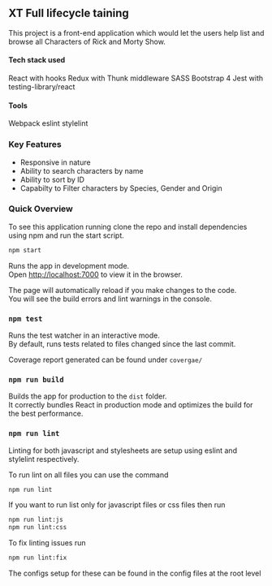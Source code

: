 ## XT Full lifecycle taining

This project is a front-end application which would let the users help list and browse all Characters of Rick and Morty Show.

#### Tech stack used

React with hooks
Redux with Thunk middleware
SASS
Bootstrap 4
Jest with testing-library/react

#### Tools 

Webpack
eslint
stylelint

### Key Features

* Responsive in nature
* Ability to search characters by name
* Ability to sort by ID
* Capabilty to Filter characters by Species, Gender and Origin

### Quick Overview

To see this application running clone the repo and install dependencies using npm and run the start script.

```sh
npm start
```

Runs the app in development mode.<br>
Open [http://localhost:7000](http://localhost:7000) to view it in the browser.

The page will automatically reload if you make changes to the code.<br>
You will see the build errors and lint warnings in the console.

### `npm test`

Runs the test watcher in an interactive mode.<br>
By default, runs tests related to files changed since the last commit.

Coverage report generated can be found under `covergae/`

### `npm run build`

Builds the app for production to the `dist` folder.<br>
It correctly bundles React in production mode and optimizes the build for the best performance.<br>

### `npm run lint`

Linting for both javascript and stylesheets are setup using eslint and stylelint respectively.<br>

To run lint on all files you can use the command

```sh
npm run lint
```

If you want to run list only for javascript files or css files then run 

```sh
npm run lint:js
npm run lint:css
```

To fix linting issues run

```sh
npm run lint:fix
```

The configs setup for these can be found in the config files at the root level


